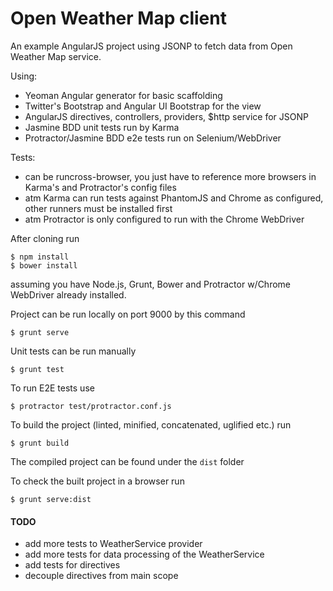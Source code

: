 Open Weather Map client
============

An example AngularJS project using JSONP to fetch data from Open Weather Map service.

Using:

- Yeoman Angular generator for basic scaffolding
- Twitter's Bootstrap and Angular UI Bootstrap for the view
- AngularJS directives, controllers, providers, $http service for JSONP
- Jasmine BDD unit tests run by Karma
- Protractor/Jasmine BDD e2e tests run on Selenium/WebDriver

Tests:
- can be runcross-browser, you just have to reference more browsers in Karma's and Protractor's config files
- atm Karma can run tests against PhantomJS and Chrome as configured, other runners must be installed first
- atm Protractor is only configured to run with the Chrome WebDriver

After cloning run

```
$ npm install
$ bower install
```

assuming you have Node.js, Grunt, Bower and Protractor w/Chrome WebDriver already installed.

Project can be run locally on port 9000 by this command

```
$ grunt serve
```

Unit tests can be run manually

```
$ grunt test
```

To run E2E tests use

```
$ protractor test/protractor.conf.js
```

To build the project (linted, minified, concatenated, uglified etc.) run

```
$ grunt build
```

The compiled project can be found under the `dist` folder

To check the built project in a browser run

```
$ grunt serve:dist
```

#### TODO

- add more tests to WeatherService provider
- add more tests for data processing of the WeatherService
- add tests for directives
- decouple directives from main scope
